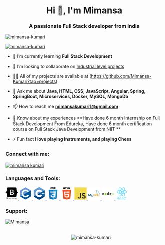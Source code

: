 <h1 align="center">Hi 👋, I'm Mimansa</h1>
<h3 align="center">A passionate Full Stack developer from India</h3>

<p align="left"> <img src="https://komarev.com/ghpvc/?username=mimansa-kumari&label=Profile%20views&color=0e75b6&style=flat" alt="mimansa-kumari" /> </p>

<p align="left"> <a href="https://github.com/ryo-ma/github-profile-trophy"><img src="https://github-profile-trophy.vercel.app/?username=mimansa-kumari" alt="mimansa-kumari" /></a> </p>

- 🌱 I’m currently learning **Full Stack Development**

- 👯 I’m looking to collaborate on [Industrial level projects](#)

- 👨‍💻 All of my projects are available at (https://github.com/Mimansa-Kumari?tab=projects)

- 💬 Ask me about **Java, HTML, CSS, JavaScript, Angular, Spring, SpringBoot, Microservices, Docker, MySQL, MongoDb**

- 📫 How to reach me **mimansakumari1@gmail.com**

- 📄 Know about my experiences **Have done 6 month Internship on Full Stack Development From Edureka,
                                  Have done 6 month certification course on Full Stack Java Development from NIIT **

- ⚡ Fun fact **I love playing Instruments, and playing Chess**

<h3 align="left">Connect with me:</h3>
<p align="left">
<a href="https://linkedin.com/in/mimansa kumari" target="blank"><img align="center" src="https://raw.githubusercontent.com/rahuldkjain/github-profile-readme-generator/master/src/images/icons/Social/linked-in-alt.svg" alt="mimansa kumari" height="30" width="40" /></a>
</p>

<h3 align="left">Languages and Tools:</h3>
<p align="left"> <a href="https://getbootstrap.com" target="_blank" rel="noreferrer"> <img src="https://raw.githubusercontent.com/devicons/devicon/master/icons/bootstrap/bootstrap-plain-wordmark.svg" alt="bootstrap" width="40" height="40"/> </a> <a href="https://www.cprogramming.com/" target="_blank" rel="noreferrer"> <img src="https://raw.githubusercontent.com/devicons/devicon/master/icons/c/c-original.svg" alt="c" width="40" height="40"/> </a> <a href="https://www.w3schools.com/cpp/" target="_blank" rel="noreferrer"> <img src="https://raw.githubusercontent.com/devicons/devicon/master/icons/cplusplus/cplusplus-original.svg" alt="cplusplus" width="40" height="40"/> </a> <a href="https://www.w3schools.com/css/" target="_blank" rel="noreferrer"> <img src="https://raw.githubusercontent.com/devicons/devicon/master/icons/css3/css3-original-wordmark.svg" alt="css3" width="40" height="40"/> </a> <a href="https://www.w3.org/html/" target="_blank" rel="noreferrer"> <img src="https://raw.githubusercontent.com/devicons/devicon/master/icons/html5/html5-original-wordmark.svg" alt="html5" width="40" height="40"/> </a> <a href="https://developer.mozilla.org/en-US/docs/Web/JavaScript" target="_blank" rel="noreferrer"> <img src="https://raw.githubusercontent.com/devicons/devicon/master/icons/javascript/javascript-original.svg" alt="javascript" width="40" height="40"/> </a> <a href="https://www.mysql.com/" target="_blank" rel="noreferrer"> <img src="https://raw.githubusercontent.com/devicons/devicon/master/icons/mysql/mysql-original-wordmark.svg" alt="mysql" width="40" height="40"/> </a> <a href="https://nodejs.org" target="_blank" rel="noreferrer"> <img src="https://raw.githubusercontent.com/devicons/devicon/master/icons/nodejs/nodejs-original-wordmark.svg" alt="nodejs" width="40" height="40"/> </a> <a href="https://reactjs.org/" target="_blank" rel="noreferrer"> <img src="https://raw.githubusercontent.com/devicons/devicon/master/icons/react/react-original-wordmark.svg" alt="react" width="40" height="40"/> </a> </p>

<h3 align="left">Support:</h3>
<p><a href="https://www.buymeacoffee.com/Mimansa"> <img align="left" src="https://cdn.buymeacoffee.com/buttons/v2/default-yellow.png" height="50" width="210" alt="Mimansa" /></a></p><br><br>

<p><img align="center" src="https://github-readme-stats.vercel.app/api/top-langs?username=mimansa-kumari&show_icons=true&locale=en&layout=compact" alt="mimansa-kumari" /></p>

